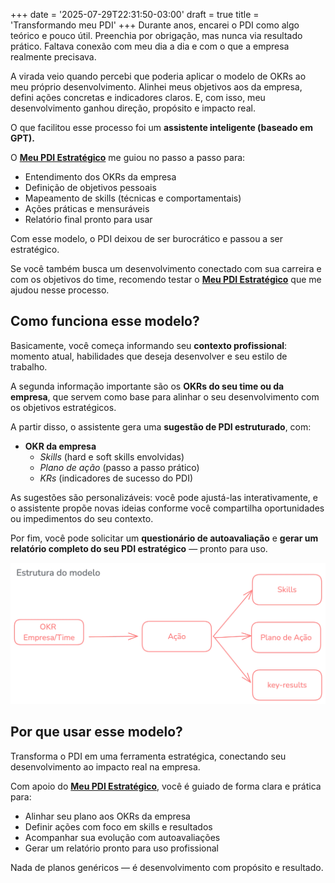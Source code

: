+++
date = '2025-07-29T22:31:50-03:00'
draft = true
title = 'Transformando meu PDI'
+++
Durante anos, encarei o PDI como algo teórico e pouco útil. Preenchia por obrigação, mas nunca via resultado prático. Faltava conexão com meu dia a dia e com o que a empresa realmente precisava.

A virada veio quando percebi que poderia aplicar o modelo de OKRs ao meu próprio desenvolvimento. Alinhei meus objetivos aos da empresa, defini ações concretas e indicadores claros. E, com isso, meu desenvolvimento ganhou direção, propósito e impacto real.

O que facilitou esse processo foi um **assistente inteligente (baseado em GPT).**

O  **[Meu PDI Estratégico](https://chatgpt.com/g/g-67c63ec25c5c8191bd9b92235d814a0c-meu-pdi-estrategico)**   me guiou no passo a passo para:

- Entendimento dos OKRs da empresa
- Definição de objetivos pessoais
- Mapeamento de skills (técnicas e comportamentais)
- Ações práticas e mensuráveis
- Relatório final pronto para usar

Com esse modelo, o PDI deixou de ser burocrático e passou a ser estratégico.

Se você também busca um desenvolvimento conectado com sua carreira e com os objetivos do time, recomendo testar o **[Meu PDI Estratégico](https://chatgpt.com/g/g-67c63ec25c5c8191bd9b92235d814a0c-meu-pdi-estrategico)** que me ajudou nesse processo.

## **Como funciona esse modelo?**

Basicamente, você começa informando seu **contexto profissional**: momento atual, habilidades que deseja desenvolver e seu estilo de trabalho.

A segunda informação importante são os **OKRs do seu time ou da empresa**, que servem como base para alinhar o seu desenvolvimento com os objetivos estratégicos.

A partir disso, o assistente gera uma **sugestão de PDI estruturado**, com:

- **OKR da empresa**
    - *Skills* (hard e soft skills envolvidas)
    - *Plano de ação* (passo a passo prático)
    - *KRs* (indicadores de sucesso do PDI)

As sugestões são personalizáveis: você pode ajustá-las interativamente, e o assistente propõe novas ideias conforme você compartilha oportunidades ou impedimentos do seu contexto.

Por fim, você pode solicitar um **questionário de autoavaliação** e **gerar um relatório completo do seu PDI estratégico** — pronto para uso.

![Esquema](meu-pdi-gf.webp)

## Por que usar esse modelo?

Transforma o PDI em uma ferramenta estratégica, conectando seu desenvolvimento ao impacto real na empresa.

Com apoio do **[Meu PDI Estratégico](https://chatgpt.com/g/g-67c63ec25c5c8191bd9b92235d814a0c-meu-pdi-estrategico)**, você é guiado de forma clara e prática para:

- Alinhar seu plano aos OKRs da empresa
- Definir ações com foco em skills e resultados
- Acompanhar sua evolução com autoavaliações
- Gerar um relatório pronto para uso profissional

Nada de planos genéricos — é desenvolvimento com propósito e resultado.